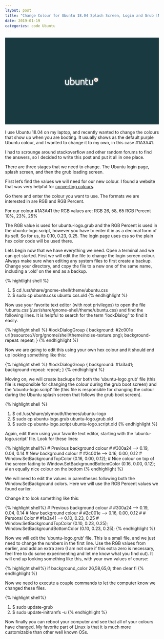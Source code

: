 ```yaml
---
layout: post
title: "Change Colour for Ubuntu 18.04 Splash Screen, Login and Grub [Manually]"
date: 2019-01-19
categories: code Ubuntu
---
```


![ubuntu logo screenshot](/assets/ubuntu-logo-768x433.jpg) 

I use Ubuntu 18.04 on my laptop, and recently wanted to change the colours that show up when you are booting. It usually shows as the default purple Ubuntu colour, and I wanted to change it to my own, in this case #1A3A41.

I had to scrounge around stackoverflow and other random forums to find the answers, so I decided to write this post and put it all in one place.

There are three stages that we need to change. The Ubuntu login page, splash screen, and then the grub loading screen.

First let’s find the values we will need for our new colour. I found a website that was very helpful for [converting colours](https://convertingcolors.com).

Go there and enter the colour you want to use. The formats we are interested in are RGB and RGB Percent.

For our colour #1A3A41 the RGB values are:
RGB	26, 58, 65
RGB Percent	10%, 23%, 25%

The RGB value is used for ubuntu-logo.grub and the RGB Percent is used in the ubuntu-logo.script, however you have to enter it in as a decimal form of its self. So for us, its 0.10, 0.23, 0.25. The login page uses css so the plain hex color code will be used there.

Lets begin now that we have everything we need. Open a terminal and we can get started. First we will edit the file to change the login screen colour. Always make sure when editing any system files to first create a backup. Change your directory, and copy the file to a new one of the same name, including a ‘.old’ on the end as a backup. 

{% hightlight shell %}
1. $ cd /usr/share/gnome-shell/theme/ubuntu.css
2. $ sudo cp ubuntu.css ubuntu.css.old
{% endhighlight %}

Now use your favorite text editor (with root privileges) to open the file ‘ubuntu.css‘(/usr/share/gnome-shell/theme/ubuntu.css) and find the following lines. It is helpful to search for the term “lockDialog” to find it easily.

{% highlight shell %}
#lockDialogGroup {
  background: #2c001e url(resource:///org/gnome/shell/theme/noise-texture.png);
  background-repeat: repeat; }
{% endhighlight %}

Now we are going to edit this using your own hex colour and it should end up looking something like this:

{% highlight shell %}
#lockDialogGroup {
  background: #1a3a41;
  background-repeat: repeat; }
{% endhighlight %}

Moving on, we will create backups for both the ‘ubuntu-logo.grub’ file (this file is responsible for changing the colour during the grub boot screen) and the ‘ubuntu-logo.script‘ file (this file is responsible for changing the colour during the Ubuntu splash screen that follows the grub boot screen). 

{% highlight shell %}
1. $ cd /usr/share/plymouth/themes/ubuntu-logo
2. $ sudo cp ubuntu-logo.grub ubuntu-logo.grub.old
3. $ sudo cp ubuntu-logo.script ubuntu-logo.script.old
{% endhighlight %}

Again, edit them using your favorite text editor, starting with the ‘ubuntu-logo.script’  file. Look for these lines:

{% highlight shell%}
    # Previous background colour
    # #300a24 --> 0.19, 0.04, 0.14
    # New background colour
    # #2c001e --> 0.16, 0.00, 0.12
    #
    Window.SetBackgroundTopColor (0.16, 0.00, 0.12);     # Nice colour on top of the screen fading to
    Window.SetBackgroundBottomColor (0.16, 0.00, 0.12);  # an equally nice colour on the bottom
{% endhighlight %}

We will need to edit the values in parentheses following both the Window.SetBackground colors. Here we will use the RGB Percent values we found earlier.

Change it to look something like this:

{% highlight shell%}
    # Previous background colour
    # #300a24 --> 0.19, 0.04, 0.14
    # New background colour
    # #2c001e --> 0.16, 0.00, 0.12
    #
    # Personal Color
    # #1a3a41 --> 0.10, 0.23, 0.25
    #
    Window.SetBackgroundTopColor (0.10, 0.23, 0.25);
    Window.SetBackgroundBottomColor (0.10, 0.23, 0.25);
{% endhighlight %}

Now we will edit the ‘ubuntu-logo.grub’ file. This is a small file, and we just need to change the numbers in the first line. Use the RGB values from earlier, and add an extra zero (I am not sure if this extra zero is necessary, feel free to do some experimenting and let me know what you find out). It will end up looking something like this, with your own values of course:

{% highlight shell%}
    if background_color 26,58,65,0; then
      clear
    fi
{% endhighlight %}

Now we need to execute a couple commands to let the computer know we changed these files.

{% highlight shell%}
1. $ sudo update-grub
2. $ sudo update-initramfs -u
{% endhighlight %}

Now finally you can reboot your computer and see that all of your colours have changed. My favorite part of Linux is that it is much more customizable than other well known OSs. 

